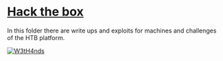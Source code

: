 # [Hack the box](https://www.hackthebox.eu/home)
In this folder there are write ups and exploits for machines and challenges of the HTB platform.

[![W3tH4nds](https://www.hackthebox.eu/badge/image/70668)](https://www.hackthebox.eu/home/users/profile/70668)
